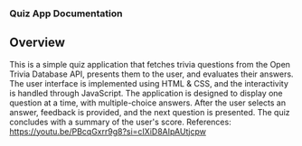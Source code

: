 ### Quiz App Documentation
## Overview
This is a simple quiz application that fetches trivia questions from the Open Trivia Database API, presents them to the user, and evaluates their answers. The user interface is implemented using HTML & CSS, and the interactivity is handled through JavaScript. The application is designed to display one question at a time, with multiple-choice answers. After the user selects an answer, feedback is provided, and the next question is presented. The quiz concludes with a summary of the user's score.
References:
https://youtu.be/PBcqGxrr9g8?si=cIXiD8AIpAUtjcpw
